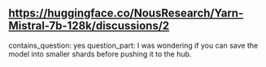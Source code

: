 ## https://huggingface.co/NousResearch/Yarn-Mistral-7b-128k/discussions/2

contains_question: yes
question_part: I was wondering if you can save the model into smaller shards before pushing it to the hub.